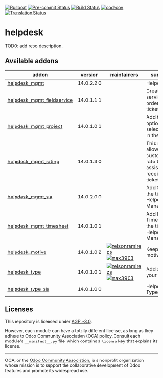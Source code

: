 
[![Runboat](https://img.shields.io/badge/runboat-Try%20me-875A7B.png)](https://runboat.odoo-community.org/builds?repo=OCA/helpdesk&target_branch=14.0)
[![Pre-commit Status](https://github.com/OCA/helpdesk/actions/workflows/pre-commit.yml/badge.svg?branch=14.0)](https://github.com/OCA/helpdesk/actions/workflows/pre-commit.yml?query=branch%3A14.0)
[![Build Status](https://github.com/OCA/helpdesk/actions/workflows/test.yml/badge.svg?branch=14.0)](https://github.com/OCA/helpdesk/actions/workflows/test.yml?query=branch%3A14.0)
[![codecov](https://codecov.io/gh/OCA/helpdesk/branch/14.0/graph/badge.svg)](https://codecov.io/gh/OCA/helpdesk)
[![Translation Status](https://translation.odoo-community.org/widgets/helpdesk-14-0/-/svg-badge.svg)](https://translation.odoo-community.org/engage/helpdesk-14-0/?utm_source=widget)

<!-- /!\ do not modify above this line -->

# helpdesk

TODO: add repo description.

<!-- /!\ do not modify below this line -->

<!-- prettier-ignore-start -->

[//]: # (addons)

Available addons
----------------
addon | version | maintainers | summary
--- | --- | --- | ---
[helpdesk_mgmt](helpdesk_mgmt/) | 14.0.2.2.0 |  | Helpdesk
[helpdesk_mgmt_fieldservice](helpdesk_mgmt_fieldservice/) | 14.0.1.1.1 |  | Create service orders from a ticket
[helpdesk_mgmt_project](helpdesk_mgmt_project/) | 14.0.1.0.1 |  | Add the option to select project in the tickets.
[helpdesk_mgmt_rating](helpdesk_mgmt_rating/) | 14.0.1.3.0 |  | This module allows customer to rate the assistance received on a ticket.
[helpdesk_mgmt_sla](helpdesk_mgmt_sla/) | 14.0.2.0.0 |  | Add SLA to the tickets for Helpdesk Management.
[helpdesk_mgmt_timesheet](helpdesk_mgmt_timesheet/) | 14.0.1.0.1 |  | Add HR Timesheet to the tickets for Helpdesk Management.
[helpdesk_motive](helpdesk_motive/) | 14.0.1.0.2 | [![nelsonramirezs](https://github.com/nelsonramirezs.png?size=30px)](https://github.com/nelsonramirezs) [![max3903](https://github.com/max3903.png?size=30px)](https://github.com/max3903) | Keep the motive
[helpdesk_type](helpdesk_type/) | 14.0.1.0.1 | [![nelsonramirezs](https://github.com/nelsonramirezs.png?size=30px)](https://github.com/nelsonramirezs) [![max3903](https://github.com/max3903.png?size=30px)](https://github.com/max3903) | Add a type to your tickets
[helpdesk_type_sla](helpdesk_type_sla/) | 14.0.1.0.0 |  | Helpdesk Type SLA

[//]: # (end addons)

<!-- prettier-ignore-end -->

## Licenses

This repository is licensed under [AGPL-3.0](LICENSE).

However, each module can have a totally different license, as long as they adhere to Odoo Community Association (OCA)
policy. Consult each module's `__manifest__.py` file, which contains a `license` key
that explains its license.

----
OCA, or the [Odoo Community Association](http://odoo-community.org/), is a nonprofit
organization whose mission is to support the collaborative development of Odoo features
and promote its widespread use.
